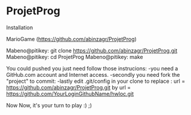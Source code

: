 # ProjetProg

Installation

MarioGame (https://github.com/abinzagr/ProjetProg)

Mabeno@pitikey: git clone https://github.com/abinzagr/ProjetProg.git
Mabeno@pitikey: cd ProjetProg
Mabeno@pitikey: make

You could pushed you just need follow those instrucions:
-you need a GitHub.com account and Internet access.
-secondly you need fork the "project" to commit:
-lastly edit .git/config in your clone to replace :
url = https://github.com/abinzagr/ProjetProg.git by url = https://github.com/YourLoginGithubName/hwloc.git

Now Now, it's your turn to play :) ;)



